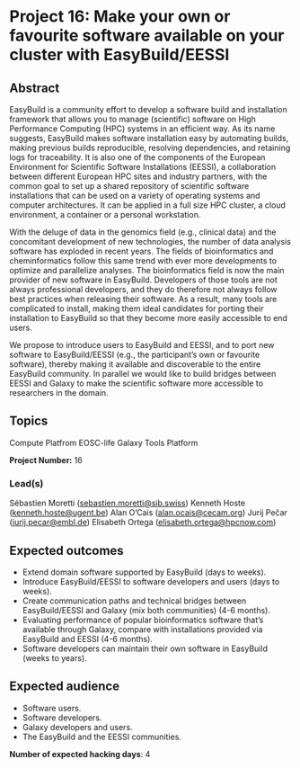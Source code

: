 # Project 16: Make your own or favourite software available on your cluster with EasyBuild/EESSI

## Abstract

EasyBuild is a community effort to develop a software build and installation framework that allows you to manage (scientific) software on High Performance Computing (HPC) systems in an efficient way. As its name suggests, EasyBuild makes software installation easy by automating builds, making previous builds reproducible, resolving dependencies, and retaining logs for traceability. It is also one of the components of the European Environment for Scientific Software Installations (EESSI), a collaboration between different European HPC sites and industry partners, with the common goal to set up a shared repository of scientific software installations that can be used on a variety of operating systems and computer architectures. It can be applied in a full size HPC cluster, a cloud environment, a container or a personal workstation.

With the deluge of data in the genomics field (e.g., clinical data) and the concomitant development of new technologies, the number of data analysis software has exploded in recent years. The fields of bioinformatics and cheminformatics follow this same trend with ever more developments to optimize and parallelize analyses. The bioinformatics field is now the main provider of new software in EasyBuild. Developers of those tools are not always professional developers, and they do therefore not always follow best practices when releasing their software. As a result, many tools are complicated to install, making them ideal candidates for porting their installation to EasyBuild so that they become more easily accessible to end users.

We propose to introduce users to EasyBuild and EESSI, and to port new software to EasyBuild/EESSI (e.g., the participant’s own or favourite software), thereby making it available and discoverable to the entire EasyBuild community. In parallel we would like to build bridges between EESSI and Galaxy to make the scientific software more accessible to researchers in the domain.

## Topics

Compute Platfrom
EOSC-life
Galaxy
Tools Platform

**Project Number:** 16

### Lead(s)

Sébastien Moretti (sebastien.moretti@sib.swiss)
Kenneth Hoste (kenneth.hoste@ugent.be)
Alan O’Cais (alan.ocais@cecam.org)
Jurij Pečar (jurij.pecar@embl.de)
Elisabeth Ortega (elisabeth.ortega@hpcnow.com)

## Expected outcomes

- Extend domain software supported by EasyBuild (days to weeks).
- Introduce EasyBuild/EESSI to software developers and users (days to weeks).
- Create communication paths and technical bridges between EasyBuild/EESSI and Galaxy (mix both communities) (4-6 months).
- Evaluating performance of popular bioinformatics software that’s available through Galaxy, compare with installations provided via EasyBuild and EESSI (4-6 months).
- Software developers can maintain their own software in EasyBuild (weeks to years).

## Expected audience

- Software users.
- Software developers.
- Galaxy developers and users.
- The EasyBuild and the EESSI communities.

**Number of expected hacking days**: 4
